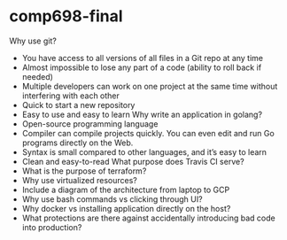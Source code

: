 # comp698-final
 Why use git?
* You have access to all versions of all files in a Git repo at any time
* Almost impossible to lose any part of a code (ability to roll back if needed)
* Multiple developers can work on one project at the same time without interfering with each other
* Quick to start a new repository
* Easy to use and easy to learn 
Why write an application in golang?
* Open-source programming language 
* Compiler can compile projects quickly. You can even edit and run Go programs directly on the Web.
* Syntax is small compared to other languages, and it’s easy to learn
* Clean and easy-to-read
What purpose does Travis CI serve?
* What is the purpose of terraform?
* Why use virtualized resources?
* Include a diagram of the architecture from laptop to GCP
* Why use bash commands vs clicking through UI?
* Why docker vs installing application directly on the host?
* What protections are there against accidentally introducing bad code into production?
